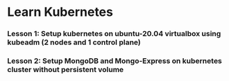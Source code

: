 # Learn Kubernetes
### Lesson 1: Setup kubernetes on ubuntu-20.04 virtualbox using kubeadm (2 nodes and 1 control plane)
### Lesson 2: Setup MongoDB and Mongo-Express on kubernetes cluster without persistent volume
